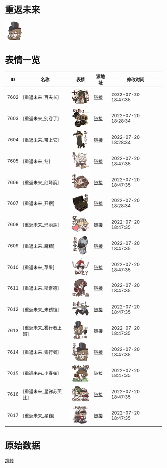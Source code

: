 # 重返未来

<img src="./cover.png" height="60" alt="cover" />

# 表情一览

|ID|名称|表情|源地址|修改时间|
|----|----|----|----|----|
|7602|[重返未来_百夫长]|<img src="./pic/007602_%5B重返未来_百夫长%5D.png" height="60" alt="百夫长"/>|[链接](http://i0.hdslb.com/bfs/emote/4cddff498a4ac49d238e319b0c5000af9a1194f2.png)|2022-07-20 18:47:35|
|7603|[重返未来_别卷了]|<img src="./pic/007603_%5B重返未来_别卷了%5D.png" height="60" alt="别卷了"/>|[链接](http://i0.hdslb.com/bfs/emote/e7776b15e3c8aba6852d7a63d37361ecfd30acea.png)|2022-07-20 18:28:34|
|7604|[重返未来_带上它]|<img src="./pic/007604_%5B重返未来_带上它%5D.png" height="60" alt="带上它"/>|[链接](http://i0.hdslb.com/bfs/emote/f7a314335d6bd92967bca836744b985f861eb5cd.png)|2022-07-20 18:28:34|
|7605|[重返未来_冬]|<img src="./pic/007605_%5B重返未来_冬%5D.png" height="60" alt="冬"/>|[链接](http://i0.hdslb.com/bfs/emote/c7b8b368102888e9a66fa87c4ad904226dd83c17.png)|2022-07-20 18:47:35|
|7606|[重返未来_红弩箭]|<img src="./pic/007606_%5B重返未来_红弩箭%5D.png" height="60" alt="红弩箭"/>|[链接](http://i0.hdslb.com/bfs/emote/410f100bbdba73cb2ccc0e7a2229cfe68620fa83.png)|2022-07-20 18:47:35|
|7607|[重返未来_开摆]|<img src="./pic/007607_%5B重返未来_开摆%5D.png" height="60" alt="开摆"/>|[链接](http://i0.hdslb.com/bfs/emote/41829c6bb8692e7d2783b245aef3397e5d14ac95.png)|2022-07-20 18:28:34|
|7608|[重返未来_玛丽莲]|<img src="./pic/007608_%5B重返未来_玛丽莲%5D.png" height="60" alt="玛丽莲"/>|[链接](http://i0.hdslb.com/bfs/emote/6c50a076976959c24d8fed514933b06a9cb08bd1.png)|2022-07-20 18:47:35|
|7609|[重返未来_魔精]|<img src="./pic/007609_%5B重返未来_魔精%5D.png" height="60" alt="魔精"/>|[链接](http://i0.hdslb.com/bfs/emote/99f7fed63900e0e4435f2fcc8a65605e03f26e55.png)|2022-07-20 18:47:35|
|7610|[重返未来_苹果]|<img src="./pic/007610_%5B重返未来_苹果%5D.png" height="60" alt="苹果"/>|[链接](http://i0.hdslb.com/bfs/emote/a4eb6bc56f9fc5ac1560abab8e72006005d4263d.png)|2022-07-20 18:47:35|
|7611|[重返未来_斯奈德]|<img src="./pic/007611_%5B重返未来_斯奈德%5D.png" height="60" alt="斯奈德"/>|[链接](http://i0.hdslb.com/bfs/emote/f0054c2cab46999ddd14c738368e07efde4d7019.png)|2022-07-20 18:47:35|
|7612|[重返未来_未锈铠]|<img src="./pic/007612_%5B重返未来_未锈铠%5D.png" height="60" alt="未锈铠"/>|[链接](http://i0.hdslb.com/bfs/emote/99208830515c31879cd4309d5da044fd1060ac85.png)|2022-07-20 18:47:35|
|7613|[重返未来_雾行者上班]|<img src="./pic/007613_%5B重返未来_雾行者上班%5D.png" height="60" alt="雾行者上班"/>|[链接](http://i0.hdslb.com/bfs/emote/5333f50db96cb8ac44a3d8eeb11c2a8f1f748658.png)|2022-07-20 18:47:35|
|7614|[重返未来_雾行者]|<img src="./pic/007614_%5B重返未来_雾行者%5D.png" height="60" alt="雾行者"/>|[链接](http://i0.hdslb.com/bfs/emote/82d2bbd2c71e8e9f1bd220eda984e8a5c1c53297.png)|2022-07-20 18:47:35|
|7615|[重返未来_小春雀]|<img src="./pic/007615_%5B重返未来_小春雀%5D.png" height="60" alt="小春雀"/>|[链接](http://i0.hdslb.com/bfs/emote/2397ad82053a6cf47a0649038fb17a43947cea87.png)|2022-07-20 18:47:35|
|7616|[重返未来_星锑苏芙比]|<img src="./pic/007616_%5B重返未来_星锑苏芙比%5D.png" height="60" alt="星锑苏芙比"/>|[链接](http://i0.hdslb.com/bfs/emote/e85272e374b75f54b909b12e30a6d81b4cf089d8.png)|2022-07-20 18:47:35|
|7617|[重返未来_星锑]|<img src="./pic/007617_%5B重返未来_星锑%5D.png" height="60" alt="星锑"/>|[链接](http://i0.hdslb.com/bfs/emote/fb3661acb89cb35120c49f6de55938eb9c90c990.png)|2022-07-20 18:47:35|

# 原始数据

[跳转](./raw.json)

